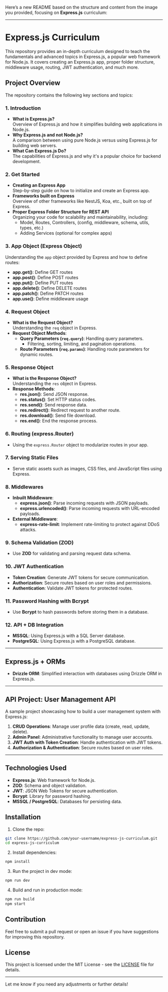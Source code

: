 Here’s a new README based on the structure and content from the image you provided, focusing on **Express.js** curriculum:

---

# Express.js Curriculum

This repository provides an in-depth curriculum designed to teach the fundamentals and advanced topics in Express.js, a popular web framework for Node.js. It covers creating an Express.js app, proper folder structure, middleware usage, routing, JWT authentication, and much more.

## Project Overview

The repository contains the following key sections and topics:

### 1. Introduction
- **What is Express.js?**  
  Overview of Express.js and how it simplifies building web applications in Node.js.
- **Why Express.js and not Node.js?**  
  A comparison between using pure Node.js versus using Express.js for building web servers.
- **What Can Express.js Do?**  
  The capabilities of Express.js and why it's a popular choice for backend development.

### 2. Get Started
- **Creating an Express App**  
  Step-by-step guide on how to initialize and create an Express app.
- **Frameworks built on Express**  
  Overview of other frameworks like NestJS, Koa, etc., built on top of Express.
- **Proper Express Folder Structure for REST API**  
  Organizing your code for scalability and maintainability, including:
  - Model, Routes, Controllers, (config, middleware, schema, utils, types, etc.)
  - Adding Services (optional for complex apps)

### 3. App Object (Express Object)
Understanding the `app` object provided by Express and how to define routes:
- **app.get()**: Define GET routes
- **app.post()**: Define POST routes
- **app.put()**: Define PUT routes
- **app.delete()**: Define DELETE routes
- **app.patch()**: Define PATCH routes
- **app.use()**: Define middleware usage

### 4. Request Object
- **What is the Request Object?**  
  Understanding the `req` object in Express.
- **Request Object Methods**:
  - **Query Parameters (`req.query`)**: Handling query parameters.
    - Filtering, sorting, limiting, and pagination operations.
  - **Route Parameters (`req.params`)**: Handling route parameters for dynamic routes.

### 5. Response Object
- **What is the Response Object?**  
  Understanding the `res` object in Express.
- **Response Methods**:
  - **res.json()**: Send JSON response.
  - **res.status()**: Set HTTP status codes.
  - **res.send()**: Send response data.
  - **res.redirect()**: Redirect request to another route.
  - **res.download()**: Send file download.
  - **res.end()**: End the response process.

### 6. Routing (express.Router)
- Using the `express.Router` object to modularize routes in your app.

### 7. Serving Static Files
- Serve static assets such as images, CSS files, and JavaScript files using Express.

### 8. Middlewares
- **Inbuilt Middleware**:
  - **express.json()**: Parse incoming requests with JSON payloads.
  - **express.urlencoded()**: Parse incoming requests with URL-encoded payloads.
- **External Middleware**:
  - **express-rate-limit**: Implement rate-limiting to protect against DDoS attacks.

### 9. Schema Validation (ZOD)
- Use **ZOD** for validating and parsing request data schema.

### 10. JWT Authentication
- **Token Creation**: Generate JWT tokens for secure communication.
- **Authorization**: Secure routes based on user roles and permissions.
- **Authentication**: Validate JWT tokens for protected routes.

### 11. Password Hashing with Bcrypt
- Use **Bcrypt** to hash passwords before storing them in a database.

### 12. API + DB Integration
- **MSSQL**: Using Express.js with a SQL Server database.
- **PostgreSQL**: Using Express.js with a PostgreSQL database.

---

## Express.js + ORMs
- **Drizzle ORM**: Simplified interaction with databases using Drizzle ORM in Express.js.

---

## API Project: User Management API
A sample project showcasing how to build a user management system with Express.js:
1. **CRUD Operations**: Manage user profile data (create, read, update, delete).
2. **Admin Panel**: Administrative functionality to manage user accounts.
3. **JWT Auth with Token Creation**: Handle authentication with JWT tokens.
4. **Authorization & Authentication**: Secure routes based on user roles.

---

## Technologies Used

- **Express.js**: Web framework for Node.js.
- **ZOD**: Schema and object validation.
- **JWT**: JSON Web Tokens for secure authentication.
- **Bcrypt**: Library for password hashing.
- **MSSQL / PostgreSQL**: Databases for persisting data.

## Installation

1. Clone the repo:

```bash
git clone https://github.com/your-username/express-js-curriculum.git
cd express-js-curriculum
```

2. Install dependencies:

```bash
npm install
```

3. Run the project in dev mode:

```bash
npm run dev
```

4. Build and run in production mode:

```bash
npm run build
npm start
```

## Contribution
Feel free to submit a pull request or open an issue if you have suggestions for improving this repository.

## License
This project is licensed under the MIT License - see the [LICENSE](LICENSE) file for details.

---

Let me know if you need any adjustments or further details!